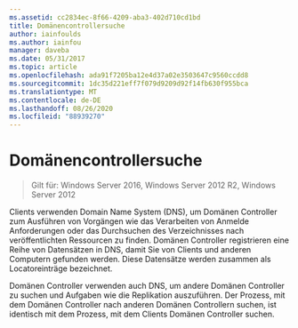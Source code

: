 ```yaml
---
ms.assetid: cc2834ec-8f66-4209-aba3-402d710cd1bd
title: Domänencontrollersuche
author: iainfoulds
ms.author: iainfou
manager: daveba
ms.date: 05/31/2017
ms.topic: article
ms.openlocfilehash: ada91f7205ba12e4d37a02e3503647c9560ccdd8
ms.sourcegitcommit: 1dc35d221eff7f079d9209d92f14fb630f955bca
ms.translationtype: MT
ms.contentlocale: de-DE
ms.lasthandoff: 08/26/2020
ms.locfileid: "88939270"
---
```

# <a name="domain-controller-location"></a>Domänencontrollersuche

>Gilt für: Windows Server 2016, Windows Server 2012 R2, Windows Server 2012

Clients verwenden Domain Name System (DNS), um Domänen Controller zum Ausführen von Vorgängen wie das Verarbeiten von Anmelde Anforderungen oder das Durchsuchen des Verzeichnisses nach veröffentlichten Ressourcen zu finden. Domänen Controller registrieren eine Reihe von Datensätzen in DNS, damit Sie von Clients und anderen Computern gefunden werden. Diese Datensätze werden zusammen als Locatoreinträge bezeichnet.

Domänen Controller verwenden auch DNS, um andere Domänen Controller zu suchen und Aufgaben wie die Replikation auszuführen. Der Prozess, mit dem Domänen Controller nach anderen Domänen Controllern suchen, ist identisch mit dem Prozess, mit dem Clients Domänen Controller suchen.



